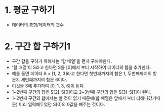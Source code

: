 # 1. 평균 구하기
- 데이터의 총합/데이터의 갯수

# 2. 구간 합 구하기1
- 구간 합을 구하기 위해서는 '합 배열'을 먼저 구해야한다.
- '합 배열'이 S라고 한다면 S를 [0]에서 부터 시작하여 데이터의 합을 추가한다.
- 예를 들면 데이터 A = [1, 2, 3]라고 한다면 첫번째까지의 합은 1, 두번째까지의 합은3, 세번째까지의 합은 6이다.
- 이것을 S에 추가하여 [0, 1, 3, 6]이 된다.
- 1~2번째 구간의 합은 S[2]-S[0]이고 2~3번째 구간의 합은 S[3]-S[1]이 된다.
- 1~2번째 구간의 합에서는 뺄 것이 없기 때문에(합 배열은 앞에서 부터 더해나갔기때문) 미리 입력해두었던 S[0]의 0값을 빼주는 것이다.